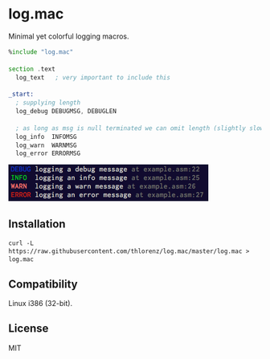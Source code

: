 # log.mac

Minimal yet colorful logging macros.

```asm
%include "log.mac"

section .text
  log_text   ; very important to include this

_start:
  ; supplying length
  log_debug DEBUGMSG, DEBUGLEN

  ; as long as msg is null terminated we can omit length (slightly slower though)
  log_info  INFOMSG
  log_warn  WARNMSG
  log_error ERRORMSG
```

![assets/screenshot.png](assets/screenshot.png)

## Installation

```
curl -L https://raw.githubusercontent.com/thlorenz/log.mac/master/log.mac > log.mac
```

## Compatibility

Linux i386 (32-bit).

## License

MIT
